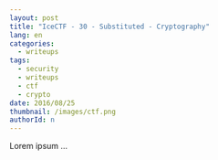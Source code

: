 ```yaml
---
layout: post
title: "IceCTF - 30 - Substituted - Cryptography"
lang: en
categories:
  - writeups
tags:
  - security
  - writeups
  - ctf
  - crypto
date: 2016/08/25
thumbnail: /images/ctf.png
authorId: n
---
```

Lorem ipsum ...
